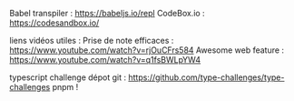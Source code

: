 
Babel transpiler : https://babeljs.io/repl
CodeBox.io : https://codesandbox.io/

liens vidéos utiles : 
Prise de note efficaces : https://www.youtube.com/watch?v=rjOuCFrs584 
Awesome web feature : https://www.youtube.com/watch?v=q1fsBWLpYW4

typescript challenge dépot git : https://github.com/type-challenges/type-challenges
pnpm !
